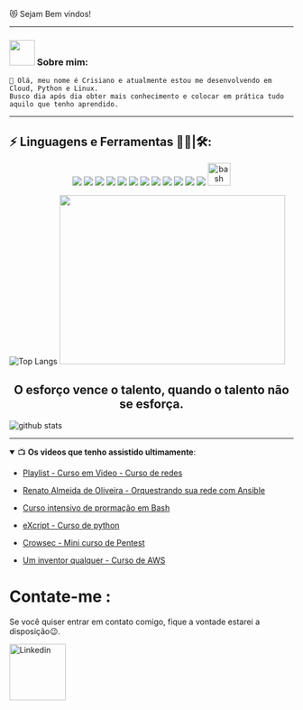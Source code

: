 😻 Sejam Bem vindos!




-------



### <img src="https://github.com/TheDudeThatCode/TheDudeThatCode/blob/master/Assets/Developer.gif" width="45px"> Sobre mim:
``` 
🌱 Olá, meu nome é Crisiano e atualmente estou me desenvolvendo em Cloud, Python e Linux.
Busco dia após dia obter mais conhecimento e colocar em prática tudo aquilo que tenho aprendido.
```


-------


## ⚡ Linguagens e Ferramentas 👨‍💻|🛠:

<p align="center">
<img src="https://img.shields.io/badge/Python-14354C?style=for-the-badge&logo=python&logoColor=white" />
<img src="https://img.shields.io/badge/Amazon_AWS-232F3E?style=for-the-badge&logo=amazon-aws&logoColor=white" />
<img src="https://img.shields.io/badge/Kubernetes-326DE6?style=for-the-badge&logo=kubernetes&logoColor=white" />
<img src="https://img.shields.io/badge/Terraform-7B42BC?style=for-the-badge&logo=terraform&logoColor=white" />
<img src="https://img.shields.io/badge/Linux-E34F26?style=for-the-badge&logo=linux&logoColor=black" />
<img src="https://img.shields.io/badge/JavaScript-F7DF1E?style=for-the-badge&logo=javascript&logoColor=black" />        
<img src="https://img.shields.io/badge/Google_Cloud-4285F4?style=for-the-badge&logo=google-cloud&logoColor=white" />        
<img src="https://img.shields.io/badge/Microsoft_Azure-0089D6?style=for-the-badge&logo=microsoft-azure&logoColor=white" />        
<img src="https://img.shields.io/badge/Docker-2496ED?style=for-the-badge&logo=docker&logoColor=white" />       
<img src="https://img.shields.io/badge/Git-E34F26?style=for-the-badge&logo=git&logoColor=white" />        
<img src="https://img.shields.io/badge/Kali-268BEE?style=for-the-badge&logo=kalilinux&logoColor=white" />         
<img src="https://img.shields.io/badge/Ubuntu-E95420?style=for-the-badge&logo=ubuntu&logoColor=white" />         
</a> <a href="https://www.gnu.org/software/bash/" target="_blank"> <img src="https://www.vectorlogo.zone/logos/gnu_bash/gnu_bash-icon.svg" alt="bash" width="40" height="40"/> </a>     
</p>
   
  
  
  
![Top Langs](https://github-readme-stats.vercel.app/api/top-langs/?username=CristianoSanto&theme=tokyonight) <img src="https://cdn.dribbble.com/users/2000228/screenshots/6833456/gif_cloud.gif" width="400" height="300"/>
    


  
  
  
        
<p>
<h2 align="center">O esforço vence o talento, quando o talento não se esforça.</h2> 
</p>
        
        
      

      




![ github stats](https://github-readme-stats.vercel.app/api?username=CristianoSanto&hide_title=true&hide_border=true&show_icons=true&include_all_commits=true&count_private=true&line_height=21&text_color=000&icon_color=000&bg_color=0,ea6161,ffc64d,fffc4d,52fa5a&theme=graywhite) 
                        
                        


    
 -------   
    
    
                      
                               



                        
                        
                        
                        
                       
<details open>
 <summary> 📺 <b>Os videos que tenho assistido ultimamente</b>: </summary>
<!-- YOUTUBE:START -->

- [Playlist - Curso em Video -  Curso de redes](https://www.youtube.com/playlist?list=PLHz_AreHm4dkd4lr9G0Up-W-YaHYdTDuP)

- [Renato Almeida de Oliveira - Orquestrando sua rede com Ansible](https://www.youtube.com/playlist?list=PLr_T9JrezVh9ICOL4DmqsPXgRXqXl6nC6)

- [Curso intensivo de prormação em Bash](https://www.youtube.com/playlist?list=PLXoSGejyuQGr53w4IzUzbPCqR4HPOHjAI)

- [eXcript - Curso de python](https://www.youtube.com/playlist?list=PLesCEcYj003QxPQ4vTXkt22-E11aQvoVj)

- [Crowsec - Mini curso de Pentest](https://www.youtube.com/playlist?list=PLQZXV_-ebAy8HhuXXRKIGbzLFxPSJ--sb)

- [Um inventor qualquer - Curso de AWS](https://www.youtube.com/watch?v=j6yImUbs4OA&list=PLOF5f9_x-OYUaqJar6EKRAonJNSHDFZUm)


<!-- YOUTUBE:END -->

</details>


# Contate-me :



Se você quiser entrar em contato comigo, fique a vontade estarei a disposição😉.

<a href="https://www.linkedin.com/in/cristiano-santo/">
  <img align="left" alt="Linkedin" width="100" hight="70" src="https://cliply.co/wp-content/uploads/2021/02/372102050_LINKEDIN_ICON_TRANSPARENT_400.gif" />
</a>



 </p>



                        
                        
